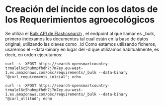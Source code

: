 # Creación del íncide con los datos de los Requerimientos agroecológicos

Se utiliza el [Bulk API de Elasticsearch](https://www.elastic.co/guide/en/elasticsearch/reference/2.3/docs-bulk.html) , el endpoint al que llamar es _bulk, primero indexamos los documentos tal cual están en la base de datos original, utilizando las claves como _id
Como estamos utilizando ficheros, usaremos el --data-binary en lugar del -d que utilizamos habitualmente, es decir, en orden ejecutamos:

```
curl -s -XPOST https://search-opensmartcountry-trmalel6c5huhmpfhdh7j7m7ey.eu-west-1.es.amazonaws.com/osc/requirements/_bulk --data-binary "@curl_requirements_inicial"; echo

curl -s -XPOST https://search-opensmartcountry-trmalel6c5huhmpfhdh7j7m7ey.eu-west-1.es.amazonaws.com/osc/requirements/_bulk --data-binary "@curl_altitud"; echo
```
